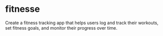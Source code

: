 # fitnesse
Create a fitness tracking app that helps users log and track their workouts, set fitness goals, and monitor their progress over time.
